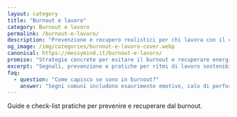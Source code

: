 ```yaml
---
layout: category
title: "Burnout e lavoro"
category: Burnout e lavoro
permalink: /burnout-e-lavoro/
description: "Prevenzione e recupero realistici per chi lavora con il cervello: confini, ritmi sostenibili e strategie di recupero."
og_image: /img/categories/burnout-e-lavoro-cover.webp
canonical: https://messymind.it/burnout-e-lavoro/
promise: "Strategie concrete per evitare il burnout e recuperare energia senza false promesse."
excerpt: "Segnali, prevenzione e pratiche per ritmi di lavoro sostenibili e confini chiari."
faq:
  - question: "Come capisco se sono in burnout?"
    answer: "Segni comuni includono esaurimento emotivo, calo di performance e distacco; qui trovi indicatori pratici e cosa fare."
---
```


Guide e check-list pratiche per prevenire e recuperare dal burnout.
